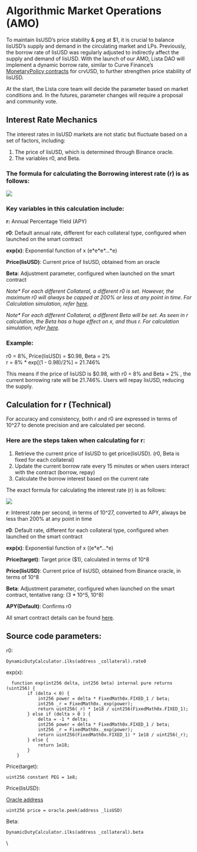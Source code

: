 # Algorithmic Market Operations (AMO)

To maintain lisUSD’s price stability & peg at $1, it is crucial to balance lisUSD’s supply and demand in the circulating market and LPs. Previously, the borrow rate of lisUSD was regularly adjusted to indirectly affect the supply and demand of lisUSD. With the launch of our AMO, Lista DAO will implement a dynamic borrow rate, similar to Curve Finance’s [MonetaryPolicy contracts](https://docs.curve.fi/crvUSD/monetarypolicy/) for crvUSD, to further strengthen price stability of lisUSD.

At the start, the Lista core team will decide the parameter based on market conditions and. In the futures, parameter changes will require a proposal and community vote.&#x20;

## Interest Rate Mechanics

The interest rates in lisUSD markets are not static but fluctuate based on a set of factors, including:

1. The price of lisUSD, which is determined through Binance oracle.
2. The variables r0, and Beta.

### The formula for calculating the Borrowing interest rate (r) is as follows:

![](https://lh7-us.googleusercontent.com/docsz/AD\_4nXfRbturnppWrw7w0t-PLXhA2vzUoiV-iNor96k0jyzwnkHgvWjGfpEo85koiXXrodJJdSlZKPgDfYANjMgBFRgzIrQuoNqbLL\_m6Ku7XoCEPIUOFU2D6hvjwJTgzzcDyMAEoIlnBlIy4fW\_S2m7\_Dwghk5v?key=qpnu5MtZ54GEwy9P7UA52A)

### Key variables in this calculation include:

**r:** Annual Percentage Yield (APY)

**r0**: Default annual rate, different for each collateral type, configured when launched on the smart contract

**exp(x)**: Exponential function of  x (e\*e\*e\*...\*e)

**Price(lisUSD)**: Current price of lisUSD, obtained from an oracle

**Beta**: Adjustment parameter, configured when launched on the smart contract

_Note\* For each different Collateral, a different r0 is set. However, the maximum r0 will always be capped at 200% or less at any point in time. For Calculation simulation, refer_ [_here_](https://docs.google.com/spreadsheets/d/1sCa1D5mvDLBhLLYsUB2ctDTmcJ4hm6apS0D49uM-6jo/edit?usp=sharing)_._

_Note\* For each different Collateral, a different Beta will be set. As seen in r calculation, the Beta has a huge effect on x, and thus r. For calculation simulation, refer_[ _here_](https://docs.google.com/spreadsheets/d/1sCa1D5mvDLBhLLYsUB2ctDTmcJ4hm6apS0D49uM-6jo/edit?usp=sharing)_._

### Example:

r0 = 8%, Price(lisUSD) = $0.98, Beta = 2%\
r = 8% \* exp\[(1 - 0.98)/2%] = 21.746%&#x20;

This means if the price of lisUSD is $0.98, with  r0 = 8%  and Beta = 2% , the current borrowing rate will be 21.746%. Users will repay lisUSD, reducing the supply.

## Calculation for r (Technical)

For accuracy and consistency, both r and r0 are expressed in terms of 10^27 to denote precision and are calculated per second.

### Here are the steps taken when calculating for r:

1. Retrieve the current price of lisUSD to get price(lisUSD). (r0, Beta is fixed for each collateral)
2. Update the current borrow rate every 15 minutes or when users interact with the contract (borrow, repay)
3. Calculate the borrow interest based on the current rate

The exact formula for calculating the interest rate (r) is as follows:

![](https://lh7-us.googleusercontent.com/docsz/AD\_4nXfgarTeoLR1RoaLXOnfPPHESQmX4s-A14bVKyUlWWtxtY6XIYSqS1Tz\_jFC8Uc6CMPQ8Yopx9FZ8ltTyRyqy9bXRZTiFGrq7WEGitmIROHEHnA2LoLJUfy\_sd6uaRRJlbbGuvyr0ER-YCKi1yZ9URa5dEtL?key=qpnu5MtZ54GEwy9P7UA52A)

**r**: Interest rate per second, in terms of 10^27, converted to APY, always be less than 200% at any point in time

**r0**: Default rate, different for each collateral type, configured when launched on the smart contract

**exp(x)**: Exponential function of x ((e\*e\*...\*e)

**Price(target)**: Target price ($1), calculated in terms of 10^8

**Price(lisUSD)**: Current price of lisUSD, obtained from Binance oracle, in terms of 10^8

**Beta**: Adjustment parameter, configured when launched on the smart contract, tentative rang: (3 \* 10^5, 10^8)

**APY(Default)**: Confirms r0&#x20;

All smart contract details can be found [here](./#source-code-parameters).

## Source code parameters:

r0:

```solidity
DynamicDutyCalculator.ilks(address _collateral).rate0
```

exp(x):

```solidity
  function exp(int256 delta, int256 beta) internal pure returns (uint256) {
        if (delta < 0) {
            int256 power = delta * FixedMath0x.FIXED_1 / beta;
            int256 _r = FixedMath0x._exp(power);
            return uint256(_r) * 1e18 / uint256(FixedMath0x.FIXED_1);
        } else if (delta > 0 ) {
            delta = -1 * delta;
            int256 power = delta * FixedMath0x.FIXED_1 / beta;
            int256 _r = FixedMath0x._exp(power);
            return uint256(FixedMath0x.FIXED_1) * 1e18 / uint256(_r);
        } else {
            return 1e18;
        }
    }
```

Price(target):

```solidity
uint256 constant PEG = 1e8;
```

Price(lisUSD):&#x20;

[Oracle address](https://bscscan.com/address/0xf3afD82A4071f272F403dC176916141f44E6c750#readProxyContract)

```solidity
uint256 price = oracle.peek(address _lisUSD)
```

Beta:&#x20;

```solidity
DynamicDutyCalculator.ilks(address _collateral).beta
```

\
